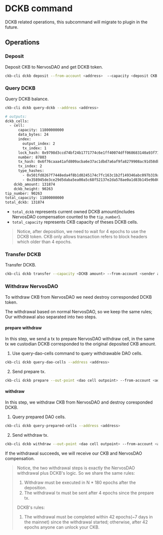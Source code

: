 # DCKB command

DCKB related operations, this subcommand will migrate to plugin in the future.

## Operations

### Deposit

Deposit CKB to NervosDAO and get DCKB token.

``` bash
ckb-cli dckb deposit --from-account <address>  --capacity <deposit CKB amount> --tx-fee <fee>
```

### Query DCKB

Query DCKB balance.

``` bash
ckb-cli dckb query-dckb --address <address>

# outputs:
dckb_cells:
  - cell:
      capacity: 11800000000
      data_bytes: 24
      index:
        output_index: 2
        tx_index: 1
      lock_hash: 0x9798d3ccd74bf24b1771774c6e1ff40074dff068683140a93f71a9092e7655d5
      number: 87803
      tx_hash: 0x6f76caaa41afd809acba6e37ac1dbd7a6af9fa8279908ac91d58dbe2b1633f46
      tx_index: 2
      type_hashes:
        - 0x501fd8267f7448eda4f8b1d0245174c7fc163c1b2f149346abc097b319a1c624
        - 0x358945de3ce29d5daba5ea00a5c68f52137e2da578ae0a1d83b145e9b80edf15
    dckb_amount: 131874
    dckb_height: 90263
tip_number: 90263
total_capacity: 11800000000
total_dckb: 131874
```

* `total_dckb` represents current owned DCKB amount(includes NervosDAO compensation counted to the `tip_number`).
* `total_capacity` represents CKB capacity of theses DCKB cells.

> Notice, after deposition, we need to wait for 4 epochs to use the DCKB token. CKB only allows transaction refers to block headers which older than 4 epochs.

### Transfer DCKB

Transfer DCKB.

``` bash
ckb-cli dckb transfer --capacity <DCKB amount> --from-account <sender address> --to-address <receiver address> --tx-fee <fee>
```

### Withdraw NervosDAO

To withdraw CKB from NervosDAO we need destroy corresponded DCKB token.

The withdrawal based on normal NervosDAO, so we keep the same rules; Our withdrawal also separated into two steps.

#### prepare withdraw

In this step, we send a tx to prepare NervosDAO withdraw cell, in the same tx we custodian DCKB corresponded to the original deposited CKB amount.

1. Use query-dao-cells command to query withdrawable DAO cells.

``` bash
ckb-cli dckb query-dao-cells --address <address>
```

2. Send prepare tx.

``` bash
ckb-cli dckb prepare --out-point <dao cell outpoint> --from-account <address> --tx-fee <fee>
```

#### withdraw

In this step, we withdraw CKB from NervosDAO and destroy coresponded DCKB.

1. Query prepared DAO cells.

``` bash
ckb-cli dckb query-prepared-cells --address <address>
```

2. Send withdraw tx.

``` bash
ckb-cli dckb withdraw --out-point <dao cell outpoint> --from-account <address> --tx-fee <fee>
```

If the withdrawal succeeds, we will receive our CKB and NervosDAO compensation.

> Notice, the two withdrawal steps is exactly the NervosDAO withdrawal plus DCKB's logic.
> So we share the same rules:
> 1. Withdraw must be executed in N * 180 epochs after the deposition.
> 2. The withdrawal tx must be sent after 4 epochs since the prepare tx.
>
> DCKB's rules:
> 1. The withdrawal must be completed within 42 epochs(~7 days in the mainnet) since the withdrawal started; otherwise, after 42 epochs anyone can unlock your CKB.
